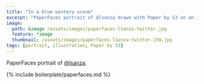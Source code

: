 ```yaml
---
title: "In a blue wintery scene"
excerpt: "PaperFaces portrait of @lsanza drawn with Paper by 53 on an iPad."
image: 
  path: &image /assets/images/paperfaces-lsanza-twitter.jpg 
  feature: *image
  thumbnail: /assets/images/paperfaces-lsanza-twitter-150.jpg
tags: [portrait, illustration, Paper by 53]
---
```


PaperFaces portrait of [@lsanza](https://twitter.com/lsanza).

{% include boilerplate/paperfaces.md %}
